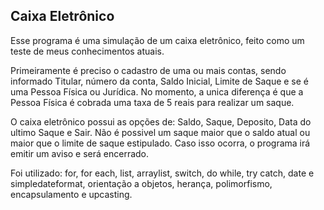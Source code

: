 ## Caixa Eletrônico

Esse programa é uma simulação de um caixa eletrônico, feito como um teste de meus conhecimentos atuais.

Primeiramente é preciso o cadastro de uma ou mais contas, sendo informado Titular, número da conta, Saldo Inicial, Limite de Saque e se é uma Pessoa Física ou Jurídica.
No momento, a unica diferença é que a Pessoa Física é cobrada uma taxa de 5 reais para realizar um saque.

O caixa eletrônico possui as opções de: Saldo, Saque, Deposito, Data do ultimo Saque e Sair.
Não é possivel um saque maior que o saldo atual ou maior que o limite de saque estipulado. Caso isso ocorra, o programa irá emitir um aviso e será encerrado.

Foi utilizado: for, for each, list, arraylist, switch, do while, try catch, date e simpledateformat, orientação a objetos, herança, polimorfismo, encapsulamento e upcasting.